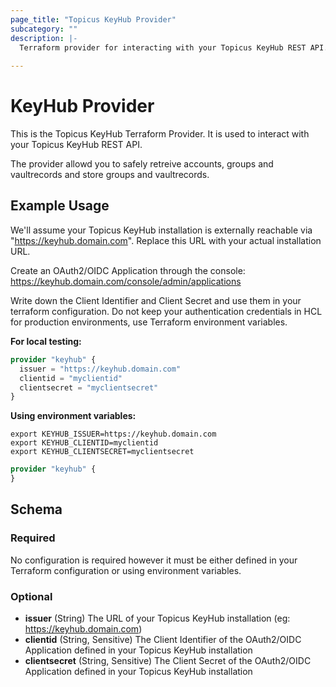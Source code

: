 ```yaml
--- 
page_title: "Topicus KeyHub Provider"
subcategory: ""
description: |-
  Terraform provider for interacting with your Topicus KeyHub REST API.
  
---
```


# KeyHub Provider

This is the Topicus KeyHub Terraform Provider. It is used to interact with your Topicus KeyHub REST API.

The provider allowd you to safely retreive accounts, groups and vaultrecords and store groups and vaultrecords.


## Example Usage

We'll assume your Topicus KeyHub installation is externally reachable via "https://keyhub.domain.com". Replace this URL with your actual installation URL.

Create an OAuth2/OIDC Application through the console:
https://keyhub.domain.com/console/admin/applications

Write down the Client Identifier and Client Secret and use them in your terraform configuration. Do not keep your authentication credentials in HCL for production environments, use Terraform environment variables.

**For local testing:**
```terraform
provider "keyhub" {
  issuer = "https://keyhub.domain.com"
  clientid = "myclientid"
  clientsecret = "myclientsecret"
}
```

**Using environment variables:**
```shell
export KEYHUB_ISSUER=https://keyhub.domain.com
export KEYHUB_CLIENTID=myclientid
export KEYHUB_CLIENTSECRET=myclientsecret
```

```terraform
provider "keyhub" {
}
```

## Schema

### Required

No configuration is required however it must be either defined in your Terraform configuration or using environment variables.

### Optional

- **issuer** (String) The URL of your Topicus KeyHub installation (eg: https://keyhub.domain.com)
- **clientid** (String, Sensitive) The Client Identifier of the OAuth2/OIDC Application defined in your Topicus KeyHub installation
- **clientsecret** (String, Sensitive) The Client Secret of the OAuth2/OIDC Application defined in your Topicus KeyHub installation
